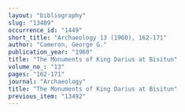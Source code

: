 ```yaml
---
layout: "bibliography"
slug: "13489"
occurrence_id: "1449"
short_title: "Archaeology 13 (1960), 162-171"
author: "Cameron, George G."
publication_year: "1960"
title: "The Monuments of King Darius at Bisitun"
volume_no_: "13"
pages: "162-171"
journal: "Archaeology"
title: "The Monuments of King Darius at Bisitun"
previous_item: "13492"
---
```

